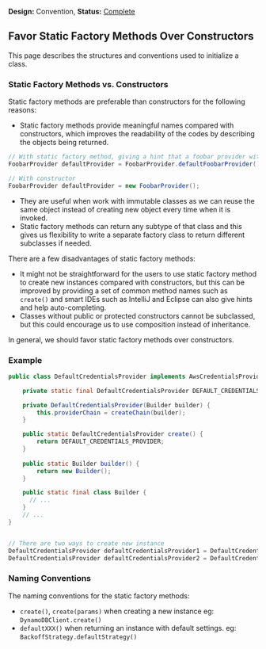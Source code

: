 **Design:** Convention, **Status:** [Complete](README.md)

## Favor Static Factory Methods Over Constructors

This page describes the structures and conventions used to initialize a class.

### Static Factory Methods vs. Constructors
Static factory methods are preferable than constructors for the following reasons:
- Static factory methods provide meaningful names compared with constructors, which improves the readability of the codes by describing the objects being returned.
```java
// With static factory method, giving a hint that a foobar provider with default settings is being created.
FoobarProvider defaultProvider = FoobarProvider.defaultFoobarProvider(); 

// With constructor
FoobarProvider defaultProvider = new FoobarProvider(); 
```
- They are useful when work with immutable classes as we can reuse the same object instead of creating new object every time when it is invoked. 
- Static factory methods can return any subtype of that class and this gives us flexibility to write a separate factory class to return different subclasses if needed.

There are a few disadvantages of static factory methods:
- It might not be straightforward for the users to use static factory method to create new instances compared with constructors, but this can be improved by providing a set of common method names such as `create()` and smart IDEs such as IntelliJ and Eclipse can also give hints and help auto-completing.
- Classes without public or protected constructors cannot be subclassed, but this could encourage us to use composition instead of inheritance. 

In general, we should favor static factory methods over constructors.

### Example
```java
public class DefaultCredentialsProvider implements AwsCredentialsProvider, SdkAutoCloseable {

    private static final DefaultCredentialsProvider DEFAULT_CREDENTIALS_PROVIDER = new DefaultCredentialsProvider(builder());

    private DefaultCredentialsProvider(Builder builder) {
        this.providerChain = createChain(builder);
    }

    public static DefaultCredentialsProvider create() {
        return DEFAULT_CREDENTIALS_PROVIDER;
    }
    
    public static Builder builder() {
        return new Builder();
    }

    public static final class Builder { 
      // ...
    }
    // ...
}


// There are two ways to create new instance
DefaultCredentialsProvider defaultCredentialsProvider1 = DefaultCredentialsProvider.create();
DefaultCredentialsProvider defaultCredentialsProvider2 = DefaultCredentialsProvider.builder().build;
```
### Naming Conventions
The naming conventions for the static factory methods:
- `create()`, `create(params)` when creating a new instance
eg: `DynamoDBClient.create()`
- `defaultXXX()` when returning an instance with default settings.
eg: `BackoffStrategy.defaultStrategy()`
